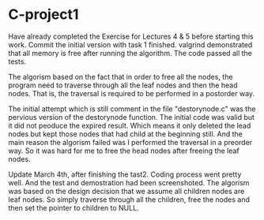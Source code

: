 # C-project1

Have already completed the Exercise for Lectures 4 & 5 before starting this work.
Commit the initial version with task 1 finished.
valgrind demonstrated that all memory is free after running the algorithm.
The code passed all the tests.

The algorism based on the fact that in order to free all the nodes, the program need to traverse through all the leaf nodes and then the head nodes.
That is, the traversal is required to be performed in a postorder way.

The initial attempt which is still comment in the file "destorynode.c" was the pervious version of the destorynode function.
The initial code was valid but it did not peoduce the expired result. Which means it only deleted the lead nodes but kept those
nodes that had child at the beginning still.
And the main reason the algorism failed was I performed the traversal in a preorder way. So it was hard for me to free the head nodes after
freeing the leaf nodes.

Update March 4th, after finishing the tast2. Coding process went pretty well. And the test and demostration had been screenshoted.
The algorism was based on the design decision that we assume all children nodes are leaf nodes. So simply traverse through all the children, free the nodes and then set the pointer to children to NULL.
